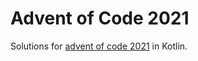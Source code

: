# Advent of Code 2021

Solutions for [advent of code 2021](https://adventofcode.com/2021) in Kotlin.
